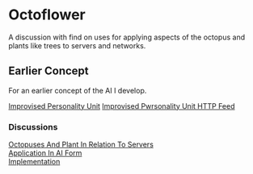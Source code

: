 # Octoflower
A discussion with find on uses for applying aspects of the octopus and plants like trees to servers and networks.

## Earlier Concept
For an earlier concept of the AI I develop.

[Improvised Personality Unit](https://github.com/LWFlouisa/IMPPub/tree/main)
[Improvised Pwrsonality Unit HTTP Feed](https://uploadedfairywebfiction.loophole.site/IMPPub/_feed/feed.xml)

### Discussions
[Octopuses And Plant In Relation To Servers](https://lwflouisa.github.io/Octoflower/Discussion/conversation.md)<br />
[Application In AI Form](https://lwflouisa.github.io/Octoflower/Discussion/applicationinaiform.md)<br />
[Implementation](https://lwflouisa.github.io/Octoflower/Discussion/implementation.md)<br />
